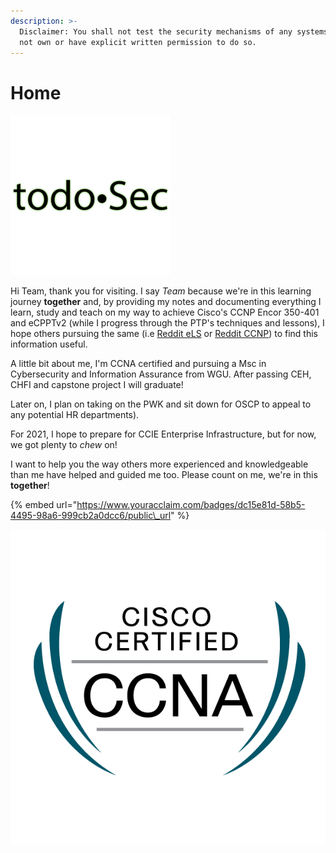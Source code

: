 ```yaml
---
description: >-
  Disclaimer: You shall not test the security mechanisms of any systems you do
  not own or have explicit written permission to do so.
---
```


# Home

![TODO&#x2022;SEC](.gitbook/assets/resizedlogo3todosec.png)

Hi Team, thank you for visiting. I say _Team_ because we're in this learning journey **together** and, by providing my notes and documenting everything I learn, study and teach on my way to achieve Cisco's CCNP Encor 350-401 and eCPPTv2 \(while I progress through the PTP's techniques and lessons\), I hope others pursuing the same \(i.e [Reddit eLS](https://www.reddit.com/r/eLearnSecurity/) or [Reddit CCNP](https://www.reddit.com/r/ccnp/)\) to find this information useful. 

A little bit about me, I'm CCNA certified and pursuing a Msc in Cybersecurity and Information Assurance from WGU. After passing CEH, CHFI and capstone project I will graduate! 

Later on, I plan on taking on the PWK and sit down for OSCP to appeal to any potential HR departments\). 

For 2021, I hope to prepare for CCIE Enterprise Infrastructure, but for now, we got plenty to _chew_ on!

I want to help you the way others more experienced and knowledgeable than me have helped and guided me too. Please count on me, we're in this **together**!

{% embed url="https://www.youracclaim.com/badges/dc15e81d-58b5-4495-98a6-999cb2a0dcc6/public\_url" %}

![](.gitbook/assets/ccna_600.png)



